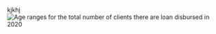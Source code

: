 kjkhj
![Age ranges for the total number of clients there are loan disbursed in 2020](https://user-images.githubusercontent.com/93095814/142271506-8672db8c-1a47-410d-a093-d9e00bac888c.png)
